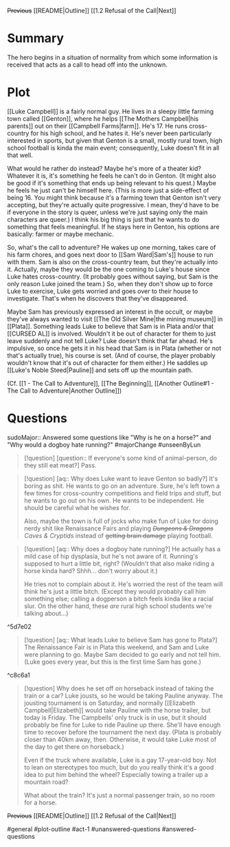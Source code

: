 ~~Previous~~
[[README|Outline]]
[[1.2 Refusal of the Call|Next]]
# Summary
The hero begins in a situation of normality from which some information is received that acts as a call to head off into the unknown.

# Plot
[[Luke Campbell]] is a fairly normal guy. He lives in a sleepy little farming town called [[Genton]], where he helps [[The Mothers Campbell|his parents]] out on their [[Campbell Farms|farm]]. He's 17. He runs cross-country for his high school, and he hates it. He's never been particularly interested in sports, but given that Genton is a small, mostly rural town, high school football is kinda the main event; consequently, Luke doesn't fit in all that well.

What would he rather do instead? Maybe he's more of a theater kid? Whatever it is, it's something he feels he can't do in Genton. (It might also be good if it's something that ends up being relevant to his quest.) Maybe he feels he just can't be himself here. (This is more just a side-effect of being 16. You might think because it's a farming town that Genton isn't very accepting, but they're actually quite progressive. I mean, they'd have to be if everyone in the story is queer, unless we're just saying only the main characters are queer.) I think his big thing is just that he wants to do something that feels meaningful. If he stays here in Genton, his options are basically: farmer or maybe mechanic.

So, what's the call to adventure? He wakes up one morning, takes care of his farm chores, and goes next door to [[Sam Ward|Sam's]] house to run with them. Sam is also on the cross-country team, but they're actually into it. Actually, maybe they would be the one coming to Luke's house since Luke hates cross-country. (It probably goes without saying, but Sam is the only reason Luke joined the team.) So, when they don't show up to force Luke to exercise, Luke gets worried and goes over to their house to investigate. That's when he discovers that they've disappeared.

Maybe Sam has previously expressed an interest in the occult, or maybe they've always wanted to visit [[The Old Silver Mine|the mining museum]] in [[Plata]]. Something leads Luke to believe that Sam is in Plata and/or that [[CURSED AL]] is involved. Wouldn't it be out of character for them to just leave suddenly and not tell Luke? Luke doesn't think that far ahead. He's impulsive, so once he gets it in his head that Sam is in Plata (whether or not that's actually true), his course is set. (And of course, the player probably wouldn't know that it's out of character for them either.) He saddles up [[Luke's Noble Steed|Pauline]] and sets off up the mountain path.

(Cf. [[1 - The Call to Adventure]], [[The Beginning]], [[Another Outline#1 - The Call to Adventure|Another Outline]])

# Questions
sudoMajor:: Answered some questions like "Why is he on a horse?" and "Why would a dogboy hate running?"
#majorChange #unseenByLun 

>[!question] [question:: If everyone's some kind of animal-person, do they still eat meat?]
>Pass.

>[!question] [aq:: Why does Luke want to leave Genton so badly?]
>It's boring as shit. He wants to go on an adventure. Sure, he's left town a few times for cross-country competitions and field trips and stuff, but he wants to go out on his own. He wants to be independent. He should be careful what he wishes for.
>
>Also, maybe the town is full of jocks who make fun of Luke for doing nerdy shit like Renaissance Fairs and playing *~~Dungeons & Dragons~~ Caves & Cryptids* instead of ~~getting brain damage~~ playing football.

>[!question] [aq:: Why does a dogboy hate running?]
>He actually has a mild case of hip dysplasia, but he's not aware of it. Running's supposed to hurt a little bit, right? (Wouldn't that also make riding a horse kinda hard? Shhh... don't worry about it.)
>
>He tries not to complain about it. He's worried the rest of the team will think he's just a little bitch. (Except they would probably call him something else; calling a dogperson a bitch feels kinda like a racial slur. On the other hand, these *are* rural high school students we're talking about...)

^5d7e02

>[!question] [aq:: What leads Luke to believe Sam has gone to Plata?]
>The Renaissance Fair is in Plata this weekend, and Sam and Luke were planning to go. Maybe Sam decided to go early and not tell him. (Luke goes every year, but this is the first time Sam has gone.)

^c8c6a1

>[!question] Why does he set off on horseback instead of taking the train or a car?
>Luke jousts, so he would be taking Pauline anyway. The jousting tournament is on Saturday, and normally [[Elizabeth Campbell|Elizabeth]] would take Pauline with the horse trailer, but today is Friday. The Campbells' only truck is in use, but it should probably be fine for Luke to ride Pauline up there. She'll have enough time to recover before the tournament the next day. (Plata is probably closer than 40km away, then. Otherwise, it would take Luke most of the day to get there on horseback.)
>
>Even if the truck where available, Luke is a gay 17-year-old boy. Not to lean on stereotypes too much, but do you really think it's a good idea to put him behind the wheel? Especially towing a trailer up a mountain road?
>
>What about the train? It's just a normal passenger train, so no room for a horse.

~~Previous~~
[[README|Outline]]
[[1.2 Refusal of the Call|Next]]

#general #plot-outline #act-1  #unanswered-questions #answered-questions 
